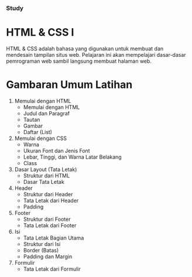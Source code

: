### Study
# HTML & CSS I
HTML & CSS adalah bahasa yang digunakan untuk membuat dan mendesain tampilan situs web. Pelajaran ini akan mempelajari dasar-dasar pemrograman web sambil langsung membuat halaman web.

# Gambaran Umum Latihan
1. Memulai dengan HTML
   * Memulai dengan HTML
   * Judul dan Paragraf
   * Tautan
   * Gambar
   * Daftar (List)
2. Memulai dengan CSS
   * Warna
   * Ukuran Font dan Jenis Font
   * Lebar, Tinggi, dan Warna Latar Belakang
   * Class
3. Dasar Layout (Tata Letak)
   * Struktur dari HTML
   * Dasar Tata Letak
4. Header
   * Struktur dari Header
   * Tata Letak dari Header
   * Padding
5. Footer
   * Struktur dari Footer
   * Tata Letak dari Footer
6. Isi
   * Tata Letak Bagian Utama
   * Struktur dari Isi
   * Border (Batas)
   * Padding dan Margin
7. Formulir
   * Tata Letak dari Formulir
